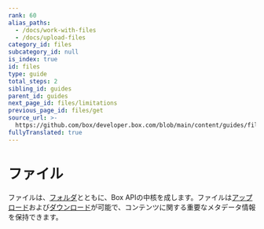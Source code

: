 ```yaml
---
rank: 60
alias_paths:
  - /docs/work-with-files
  - /docs/upload-files
category_id: files
subcategory_id: null
is_index: true
id: files
type: guide
total_steps: 2
sibling_id: guides
parent_id: guides
next_page_id: files/limitations
previous_page_id: files/get
source_url: >-
  https://github.com/box/developer.box.com/blob/main/content/guides/files/index.md
fullyTranslated: true
---
```

# ファイル

ファイルは、[フォルダ][folders]とともに、Box APIの中核を成します。ファイルは[アップロード][uploads]および[ダウンロード][downloads]が可能で、コンテンツに関する重要なメタデータ情報を保持できます。

[folders]: g://folders

[uploads]: g://uploads

[downloads]: g://downloads
